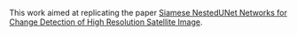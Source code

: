 This work aimed at replicating the paper [Siamese NestedUNet Networks for Change Detection of High Resolution Satellite Image](https://paperswithcode.com/paper/siamese-nestedunet-networks-for-change).
